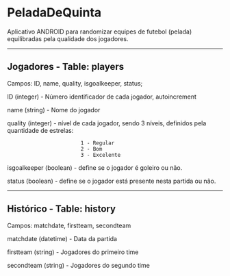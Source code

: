 PeladaDeQuinta
==============

Aplicativo ANDROID para randomizar equipes de futebol (pelada) equilibradas pela qualidade dos jogadores.

------------------------------------------------------------------------------------------------------------------------
Jogadores - Table: players
------------------------------------------------------------------------------------------------------------------------
Campos: ID, name, quality, isgoalkeeper, status;



ID (integer)              - Número identificador de cada jogador, autoincrement

name (string)             - Nome do jogador

quality (integer)         - nível de cada jogador, sendo 3 níveis, definidos pela quantidade de estrelas:

                            1 - Regular
                            2 - Bom
                            3 - Excelente
                            
isgoalkeeper (boolean)    -  define se o jogador é goleiro ou não.

status (boolean)          - define se o jogador está presente nesta partida ou não.


------------------------------------------------------------------------------------------------------------------------
Histórico - Table: history
------------------------------------------------------------------------------------------------------------------------
Campos: matchdate, firstteam, secondteam


matchdate (datetime)      - Data da partida

firstteam (string)        - Jogadores do primeiro time

secondteam (string)       - Jogadores do segundo time
